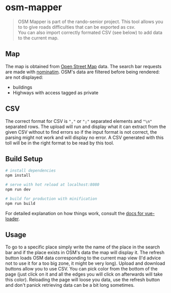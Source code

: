 # osm-mapper

> OSM Mapper is part of the rando-senior project. This tool allows you to to give roads difficulties that can be exported as csv.  
> You can also import correctly formated CSV (see below) to add data to the current map.

## Map

The map is obtained from [Open Street Map](https://wiki.openstreetmap.org/wiki/Main_Page) data. The search bar requests are made with [nominatim](https://wiki.openstreetmap.org/wiki/Nominatim). OSM's data are filtered before being rendered: are not displayed:
* buildings
* Highways with access tagged as private

## CSV

The correct format for CSV is `","` or `";"` separated elements and `"\n"` separated rows. The upload will run and display what it can extract from the given CSV without to find errors so if the input format is not correct, the parsing might not work and will display no error. A CSV generated with this toll will be in the right format to be read by this tool.

## Build Setup

``` bash
# install dependencies
npm install

# serve with hot reload at localhost:8080
npm run dev

# build for production with minification
npm run build
```

For detailed explanation on how things work, consult the [docs for vue-loader](http://vuejs.github.io/vue-loader).

## Usage

To go to a specific place simply write the name of the place in the search bar and if the place exists in OSM's data the map will display it. The refresh button loads OSM data corresponding to the current map view (I'd advice not to use it for a too big zone, it might be very long). Upload and download buttons allow you to use CSV. You can pick color from the bottom of the page (just click on it and all the edges you will click on afterwards will take this color). Reloading the page will loose you data, use the refresh button and don't panick retrieving data can be a bit long sometimes.